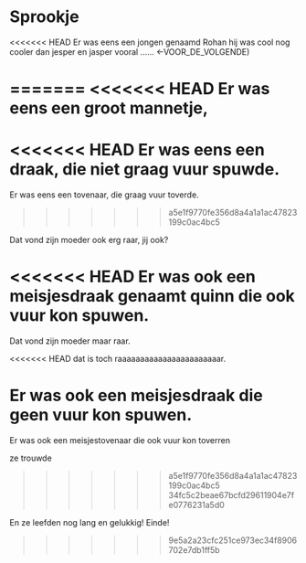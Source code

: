 # Sprookje

<<<<<<< HEAD
Er was eens een jongen genaamd Rohan hij was cool nog cooler dan jesper en jasper vooral ...... <-VOOR_DE_VOLGENDE)


=======
<<<<<<< HEAD
Er was eens
een groot mannetje,
=======
<<<<<<< HEAD
Er was eens een draak, die niet graag vuur spuwde.
=======
Er was eens een tovenaar, die graag vuur toverde.
>>>>>>> a5e1f9770fe356d8a4a1a1ac47823199c0ac4bc5

Dat vond zijn moeder ook erg raar, jij ook?

<<<<<<< HEAD
Er was ook een meisjesdraak genaamt quinn die ook vuur kon spuwen.
=======
Dat vond zijn moeder maar raar.

<<<<<<< HEAD
dat is toch raaaaaaaaaaaaaaaaaaaaaaar.

Er was ook een meisjesdraak die geen vuur kon spuwen.
=======
Er was ook een meisjestovenaar die ook vuur kon toverren

ze trouwde
>>>>>>> a5e1f9770fe356d8a4a1a1ac47823199c0ac4bc5
>>>>>>> 34fc5c2beae67bcfd29611904e7fe0776231a5d0

En ze leefden nog lang en gelukkig!
Einde!
>>>>>>> 9e5a2a23cfc251ce973ec34f8906702e7db1ff5b
